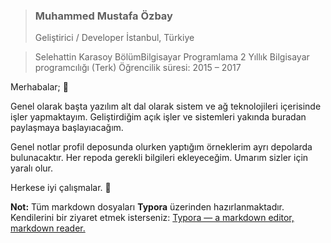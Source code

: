 > ### Muhammed Mustafa Özbay
> Geliştirici / Developer
> İstanbul, Türkiye 

> Selehattin Karasoy
> BölümBilgisayar Programlama 2 Yıllık Bilgisayar programcılığı (Terk)
> Öğrencilik süresi: 2015 – 2017



Merhabalar; :wave:

Genel olarak başta yazılım alt dal olarak sistem ve ağ teknolojileri içerisinde işler yapmaktayım. Geliştirdiğim açık işler ve sistemleri yakında buradan paylaşmaya başlayıacağım. 

Genel notlar profil deposunda olurken yaptığım örneklerim ayrı depolarda bulunacaktır. Her repoda gerekli bilgileri ekleyeceğim. Umarım sizler için yaralı olur.

Herkese iyi çalışmalar. :wrench:

**Not:** Tüm markdown dosyaları **Typora** üzerinden hazırlanmaktadır. Kendilerini bir ziyaret etmek isterseniz: [Typora — a markdown editor, markdown reader.](https://typora.io/)
